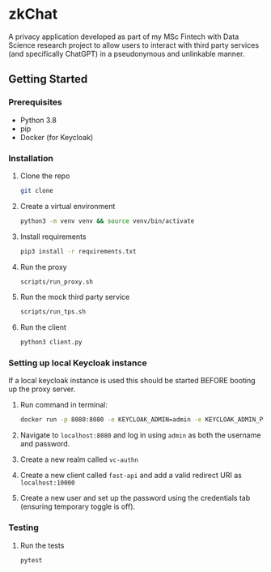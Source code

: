 # zkChat

A privacy application developed as part of my MSc Fintech with Data Science research project to allow users to interact with third party services (and specifically ChatGPT) in a pseudonymous and unlinkable manner.

## Getting Started

### Prerequisites

- Python 3.8
- pip
- Docker (for Keycloak)

### Installation

1. Clone the repo
   ```sh
   git clone
    ```
3. Create a virtual environment
    ```sh
    python3 -m venv venv && source venv/bin/activate
    ```
2. Install requirements
    ```sh
    pip3 install -r requirements.txt
    ```
3. Run the proxy
    ```sh
    scripts/run_proxy.sh
    ```

4. Run the mock third party service
    ```sh
    scripts/run_tps.sh
    ```

5. Run the client
    ```sh
    python3 client.py
    ```

### Setting up local Keycloak instance

If a local keycloak instance is used this should be started BEFORE booting up the proxy server.

1. Run command in terminal:
    ```sh
    docker run -p 8080:8080 -e KEYCLOAK_ADMIN=admin -e KEYCLOAK_ADMIN_PASSWORD=admin quay.io/keycloak/keycloak:22.0.1 start-dev
    ```

2. Navigate to `localhost:8080` and log in using `admin` as both the username and password.

3. Create a new realm called `vc-authn`

4. Create a new client called `fast-api` and add a valid redirect URI as `localhost:10000`

5. Create a new user and set up the password using the credentials tab (ensuring temporary toggle is off).

### Testing

1. Run the tests
    ```sh
    pytest
    ```